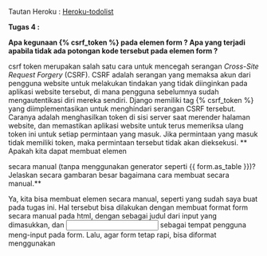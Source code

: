 Tautan Heroku : [Heroku-todolist](https://pbp-assignment-fahmi.herokuapp.com/todolist)

**Tugas 4 :**

**Apa kegunaan {% csrf_token %} pada elemen form ? Apa yang terjadi apabila tidak ada potongan kode tersebut pada elemen form ?**

csrf token merupakan salah satu cara untuk mencegah serangan *Cross-Site Request Forgery* (CSRF). CSRF adalah serangan yang memaksa akun dari pengguna website untuk melakukan tindakan yang tidak diinginkan pada aplikasi website tersebut, di mana pengguna sebelumnya sudah mengautentikasi diri mereka sendiri. Django memiliki tag {% csrf_token %} yang diimplementasikan untuk menghindari serangan CSRF tersebut. Caranya adalah menghasilkan token di sisi server saat merender halaman website, dan memastikan aplikasi website untuk terus memeriksa ulang token ini untuk setiap permintaan yang masuk. Jika permintaan yang masuk tidak memiliki token, maka permintaan tersebut tidak akan dieksekusi.
**
Apakah kita dapat membuat elemen <form> secara manual (tanpa menggunakan generator seperti {{ form.as_table }})? Jelaskan secara gambaran besar bagaimana cara membuat <form> secara manual.**

Ya, kita bisa membuat elemen <form> secara manual, seperti yang sudah saya buat pada tugas ini. Hal tersebut bisa dilakukan dengan membuat format form secara manual pada html, dengan <label> sebagai judul dari input yang dimasukkan, dan <input> sebagai tempat pengguna meng-input pada form. Lalu, agar form tetap rapi, bisa diformat menggunakan <style>. Selain generator {{ form.as_table }} yang merender form sebagai tabel, ada juga {{ form.as_p }} yang merender form sebagai paragraph dan {{ form.as_ul }} yang merender form sebagai list.

**Jelaskan proses alur data dari submisi yang dilakukan oleh pengguna melalui HTML form, penyimpanan data pada database, hingga munculnya data yang telah disimpan pada template HTML.**

1.  User memasukkan data pada create-task.html dan menekan button submit.

2.  Ketika button submit ditekan, maka akan menjalankan action yang memanggil funtion add-task atau create_task pada views.py yang sudah di-routing sebelumnya pada urls.py.

3.  Pada function create_task, akan disimpan title pada variable x dan description pada variable y.

4.  Kemudian akan dibuat objek baru dengan user yaitu user yang merequest, date dengan mengambil datetime.now, title dengan variable x tadi, dan description dengan variable y tadi.

5.  Objek baru tersebut disimpan pada variable baru bernama new_item.

6.  Dipanggil function save() untuk menyimpan pada database.

7.  Ketika sudah selesai, halaman akan di-redirect ke todolist.html, dengan ditambah todolist baru yang sudah tersimpan pada context rendering html.

**Jelaskan bagaimana cara kamu mengimplementasikan checklist di atas.**

1.	Membuat sebuah django-app bernama todolist dengan perintah python manage.py startapp todolist

2.	Buka settings.py di folder project_django dan tambahkan aplikasi todolist ke dalam variabel INSTALLED_APPS untuk mendaftarkan django-app dibuat ke dalam proyek Django.

3.	Membuka file models.py yang ada di folder todolist dan menambahkan kode berdasarkan permintaan soal.

4.  Menjalankan perintah python manage.py makemigrations untuk mempersiapkan migrasi skema model ke dalam database Django lokal.

5.  Menjalankan perintah python manage.py migrate untuk menerapkan skema model yang telah dibuat ke dalam database Django lokal.

6.  Mendaftarkan aplikasi todolist ke dalam urls.py yang ada pada folder project_django dengan menambahkan potongan kode berikut pada variabel urlpatterns.

7.  Membuat halaman utama todolist yang memuat username pengguna, tombol Tambah Task Baru, tombol logout, serta tabel berisi tanggal pembuatan task, judul task, dan deskripsi task.

8.  Membuat function pada views.py dengan nama show_todolist untuk menampilkan halaman todolist.html

9.  Membuat function pada views.py dengan nama register yang menerima parameter request, yang berfungsi untuk menghasilkan formulir registrasi secara otomatis dan menghasilkan akun pengguna ketika data di-submit dari form.

10.  Membuat berkas HTML dengan nama register.html dan mengisinya berdasarkan apa yang ingin ditampilkan pada halaman register.

11. Menambahkan path url register ke dalam urls.py aplikasi todolist.

12. Membuat function pada views.py dengan nama login_user yang menerima parameter request, yang berfungsi untuk mengautentikasi pengguna yang ingin login.

13. Membuat berkas HTML dengan nama login.html dan mengisinya berdasarkan apa yang ingin ditampilkan pada halaman login.

14. Menambahkan path url login ke dalam urls.py aplikasi todolist.

15. Membuat function pada views.py dengan nama logout_user yang menerima parameter request, yang berfungsi untuk melakukan mekanisme logout.

16. Menambahkan button logout pada todolist.html.

17. Menambahkan path url logout ke dalam urls.py aplikasi todolist.

18. Membuat function pada views.py dengan nama show_create_task untuk menampilkan halaman form pembuatan task.

19. Membuat berkas HTML dengan nama create-task.html dan mengisinya berdasarkan apa yang ingin ditampilkan pada halaman pembuatan task, seperti input judul task dan deskripsi task.

20. Membuat function bernama create_task pada views.py untuk menangani penyimpanan data yang dinput oleh user pada form create-task.html.

21. Menambahkan path url create-task dan add-task pada urls.py aplikasi todolist.

22. Melakukan add, commit, dan push perubahan yang sudah dilakukan untuk menyimpannya ke dalam repositori GitHub pribadi. Aplikasi akan ter-deploy otomatis karena sebelumnya sudah melakukan deploy menggunakan repository tersebut.

23. Membuat dua akun pengguna dan tiga dummy data menggunakan model Task pada akun masing-masing di situs web Heroku, untuk memastikan task yang dibuat berjalan dengan semestinya pada masing-masing akun.


**Tugas 5**

*Apa perbedaan dari Inline, Internal, dan External CSS? Apa saja kelebihan dan kekurangan dari masing-masing style?*

1.    Internal CSS adalah kode CSS yang ditulis dalam tag style dan kode HTML yang ditulis di bagian header file HTML. 

Kelebihan :
-   Perubahan Internal CSS hanya berlaku di satu halaman saja. 
-   Tidak perlu mengupload banyak file karena HTML dan CSS berada di satu file yang sama. 
-   Class dan ID bisa digunakan oleh internal stylesheet. 

Kekurangan :
-   Tidak efisien jika unutk menggunakan CSS yang sama dalam banyak file. 
-   Performa web jadi lambat, karena CSS yang berbeda-beda dapat mengakibatkan loading ulang  setiap berganti halaman website. 

2.    External CSS adalah kode CSS yang ditulis terpisah dari kode HTML. External CSS ditulis di sebuah file khusus menggunakan ekstensi .css. File external CSS umumnya diletakkan setelah bagian tag head di halaman. 

Kelebihan :
-   Ukuran halaman jadi lebih kecil dan struktur HTML menjadi lebih rapi. 
-   Loading website lebih cepat. 
-   File CSS dapat digunakan pada beberapa halaman website sekaligus. 

Kekurangan :
-   Ketika file CSS gagal dipanggil oleh file HTML, tampilan website akan terlihat berantakan. Salah satu sebabnya adalah koneksi internet yang lambat. 

3.    Inline CSS adalah kode CSS yang ditulis langsung pada atribut elemen HTML. Setiap elemen HMTL mempunyai atribut style. Di situlah inline CSS ditulis. Metode ini dinilai tidak efisien karena setiap tag HTML harus memiliki style sendiri-sendiri. Pengguna bisa mendapatkan kesulitan dalam mengatur website jika hanya mengandalkan Inline CSS. 

Kelebihan :
-   Cukup membantu ketika hanya ingin menguji dan melihat perubahan pada satu elemen. 
-   Berguna untuk memperbarui kode dengan cepat. 
-   Proses request HTTP yang kecil membuat proses loading website jadi lebih cepat. 

Kekurangan :
-   Tidak efisien karena Inline style CSS hanya bisa diterapkan pada satu elemen HTML. 

*Jelaskan tag HTML5 yang kamu ketahui.*
-   `<a>` -> Hyperlink
-   `<body>` -> Body dari dokumen html
-   `<br>` -> *line break*
-   `<button>` -> Membuat *button* yang bisa diklik
-   `<col>` -> value dari satu atau lebih kolom dalam tabel
-   `<div>` -> Sebuah *division* atau sebuah *section* dalam dokumen html
-   `<footer>` -> Merepresentasikan footer dari dokumen html
-   `<head>` -> Merepresentasikan *head* dari dokumen html yang berisi informasi dari dokumen html
-   `<header>` -> Merepresentasikan header dari dokumen atau *section*
-   `<h1>`-`<h6>` -> Heading dari html
-   `<html>` -> *root* dari dokumen html
-   `<img>` -> Merepresentasikan *image*
-   `<input>` -> Merepresentasikan input
-   `<label>` -> label dari tag input
-   `<li>` -> Merepresentasikan list
-   `<link>` -> Menghubungkan dokumen html dengan *resource* dari external
-   `<nav>` -> *section* dari navigation links
-   `<ol>` -> list yang terurut
-   `<p>` -> Paragraf
-   `<script>` -> Membuat skrip untuk *client-side processing*
-   `<style>` -> Membuat *styling* dari html
-   `<table>` -> Membuat tabel
-   `<textarea>` -> Membuat input text dengan banyak baris

*Jelaskan tipe-tipe CSS selector yang kamu ketahui.*

1.  Selector Tag
Selector Tag disbut juga Type Selector. Selector ini akan memilih elemen berdasarkan nama tag.

            p {
                color: blue;
            }   
            Artinya: Pilih semua elemen tag p lalu atur warna teksnya menjadi biru.

2.  Selector Class
Selector class adalah selector yang memilih elemen berdasarkan nama class yang diberikan. Selector class dibuat dengan tanda titik di depannya.

            .title {
            color: #15aabf;
            margin-left: 75px;
            font-size: 32px;
            }
            Artinya: Hanya elemen yang mempunyai class title yang akan terganti *style*-nya.

3.  Selector ID
Selector ID hampir sama dengan class. Bedanya, ID bersifat unik. Hanya boleh digunakan oleh satu elemen saja. Selector ID ditandai dengan tanda pagar (#) di depannya.

            #header {
                color: white;
                height: 100px;
                padding: 50px;
            }
            Artinya: Hanya elemen yang mempunyai id header yang akan terganti *style*-nya.

4.  Selector Atribut
Selector atribut adalah selector yang memilik elemen berdasarkan atribut. Selector ini hampir sama seperti selector Tag.

            input[type=text] {
                background: none;
                color: cyan;
                padding: 10px;
            }
            Aritnya: Semua elemen yang memiliki tag input dan memiliki atribut type=text yang akan terganti terganti *style*-nya.

5.  Selector Universal
Selector universal adalah selector yang digunakan untuk menyeleksi semua elemen pada jangkaua (scope) tertentu. Selector universal bisanya digunakan untuk me-reset CSS. Karena, paada halaman HTML, ada beberapa CSS bawaan browser seperti padding dan margin pada elemen tertentu.Reset bertujuan untuk menghilangkan padding dan margin tersebut.

            * {
                border: 1px solid grey;
            }
            Artinya: Semua elemen akan memiliki garis solid dengan ukuran 1px dan berwarna grey.

6.  Pseudo Selector
Pseudo selector adalah selector untuk memilih elemen semu seperti state pada elemen, elemen before dan after, elemen ganjil, dan sebagainya.

Ada dua macam pseudo selector :
1.  *pseudo-class*
Pseudo-class adalah selector untuk memilih state pada elemen. Contohnya seperti elemen saat diklik, saat fokus, saat disentuh, dan lain sebagainya.

            selector:pseudo-class {
            /* definisi properti di sini*/
            }

2.  *pseudo-element*
Pseudo-element adalah selector untuk memilih elemen semu. Elemen semu yang dimaksud di sini adalah elemen yang seolah-olah kita tambahkan di HTML.

            p::first-line {
                color: magenta;
            }
            Artinya: hanya baris pertama yang ada pada p yang akan terganti *style*-nya.

*Jelaskan bagaimana cara kamu mengimplementasikan checklist di atas.*
